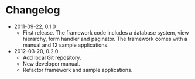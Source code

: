 # Changelog

- 2011-09-22, 0.1.0
    - First release. The framework code includes a database system, view hierarchy, form handler and paginator. The framework comes with a manual and 12 sample applications.
- 2012-03-20, 0.2.0
    - Add local Git repository.
    - New developer manual.
    - Refactor framework and sample applications.
